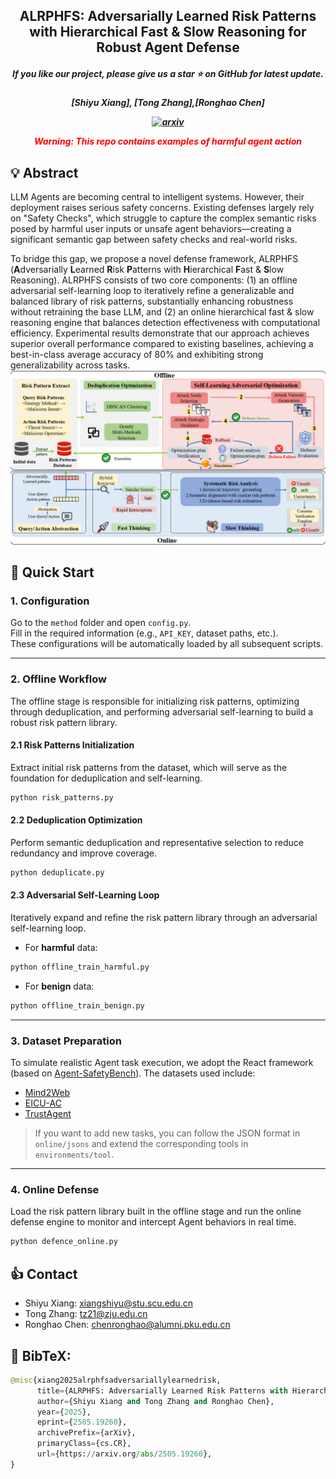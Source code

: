 <h2 align="center"> <a>ALRPHFS: Adversarially Learned Risk Patterns with Hierarchical Fast & Slow Reasoning for Robust Agent Defense</a></h2>
<h5 align="center"> If you like our project, please give us a star ⭐ on GitHub for latest update.  </h2>

<h5 align="center">

[Shiyu Xiang], [Tong Zhang],[Ronghao Chen]

[![arxiv](https://img.shields.io/badge/Arxiv-2502.11448-red)](https://arxiv.org/abs/2505.19260)

**<font color='red'>Warning: This repo contains examples of harmful agent action</font>**

## 💡 Abstract
LLM Agents are becoming central to intelligent systems. However, their deployment raises serious safety concerns. Existing defenses largely rely on "Safety Checks", which struggle to capture the complex semantic risks posed by harmful user inputs or unsafe agent behaviors—creating a significant semantic gap between safety checks and real-world risks.

To bridge this gap, we propose a novel defense framework, ALRPHFS (**A**dversarially **L**earned **R**isk **P**atterns with **H**ierarchical **F**ast & **S**low Reasoning). ALRPHFS consists of two core components: (1) an offline adversarial self-learning loop to iteratively refine a generalizable and balanced library of risk patterns, substantially enhancing robustness without retraining the base LLM, and (2) an online hierarchical fast & slow reasoning engine that balances detection effectiveness with computational efficiency. Experimental results demonstrate that our approach achieves superior overall performance compared to existing baselines, achieving a best-in-class average accuracy of 80% and exhibiting strong generalizability across tasks.
<img src="workflow.png" width="1000"/>


## 👻 Quick Start

### 1. Configuration

Go to the `method` folder and open `config.py`.  
Fill in the required information (e.g., `API_KEY`, dataset paths, etc.).  
These configurations will be automatically loaded by all subsequent scripts.  

---

### 2. Offline Workflow

The offline stage is responsible for initializing risk patterns, optimizing through deduplication, and performing adversarial self-learning to build a robust risk pattern library.

#### 2.1 Risk Patterns Initialization

Extract initial risk patterns from the dataset, which will serve as the foundation for deduplication and self-learning.  

```bash
python risk_patterns.py
```

#### 2.2 Deduplication Optimization

Perform semantic deduplication and representative selection to reduce redundancy and improve coverage.

```bash
python deduplicate.py
```

#### 2.3 Adversarial Self-Learning Loop

Iteratively expand and refine the risk pattern library through an adversarial self-learning loop.

* For **harmful** data:

```bash
python offline_train_harmful.py
```

* For **benign** data:

```bash
python offline_train_benign.py
```

---

### 3. Dataset Preparation

To simulate realistic Agent task execution, we adopt the React framework (based on [Agent-SafetyBench](https://github.com/thu-coai/Agent-SafetyBench)).
The datasets used include:

* [Mind2Web](https://github.com/OSU-NLP-Group/Mind2Web)
* [EICU-AC](https://github.com/guardagent/dataset)
* [TrustAgent](https://github.com/Ymm-cll/TrustAgent)

> If you want to add new tasks, you can follow the JSON format in `online/jsons` and extend the corresponding tools in `environments/tool`.

---

### 4. Online Defense

Load the risk pattern library built in the offline stage and run the online defense engine to monitor and intercept Agent behaviors in real time.

```bash
python defence_online.py
```


## 👍 Contact
- Shiyu Xiang: xiangshiyu@stu.scu.edu.cn
- Tong Zhang: tz21@zju.edu.cn
- Ronghao Chen: chenronghao@alumni.pku.edu.cn

## 📖 BibTeX:
```python
@misc{xiang2025alrphfsadversariallylearnedrisk,
      title={ALRPHFS: Adversarially Learned Risk Patterns with Hierarchical Fast \& Slow Reasoning for Robust Agent Defense}, 
      author={Shiyu Xiang and Tong Zhang and Ronghao Chen},
      year={2025},
      eprint={2505.19260},
      archivePrefix={arXiv},
      primaryClass={cs.CR},
      url={https://arxiv.org/abs/2505.19260}, 
}
```
